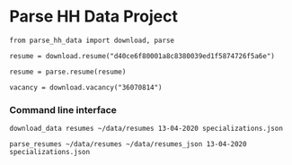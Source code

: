 # Parse HH Data Project

`from parse_hh_data import download, parse`

`resume = download.resume("d40ce6f80001a8c8380039ed1f5874726f5a6e")`

`resume = parse.resume(resume)`

`vacancy = download.vacancy("36070814")`

### Command line interface

`download_data resumes ~/data/resumes 13-04-2020 specializations.json`

`parse_resumes ~/data/resumes ~/data/resumes_json 13-04-2020 specializations.json`